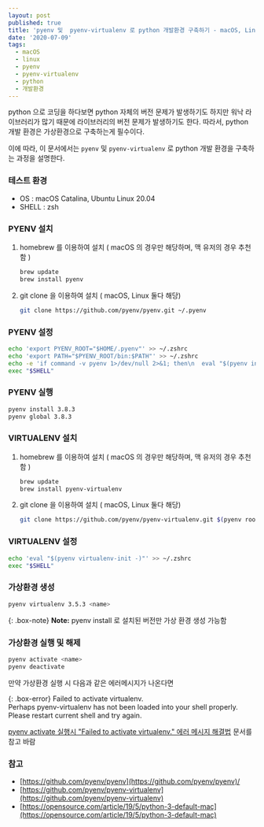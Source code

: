 ```yaml
---
layout: post
published: true
title: 'pyenv 및  pyenv-virtualenv 로 python 개발환경 구축하기 - macOS, Linux'
date: '2020-07-09'
tags:
  - macOS
  - linux
  - pyenv
  - pyenv-virtualenv
  - python
  - 개발환경
---
```


python 으로 코딩을 하다보면 python 자체의 버전 문제가 발생하기도 하지만 워낙 라이브러리가 많기 때문에 라이브러리의 버전 문제가 발생하기도 한다. 따라서, python 개발 환경은 가상환경으로 구축하는게 필수이다.   

이에 따라, 이 문서에서는 `pyenv` 및 `pyenv-virtualenv` 로 python 개발 환경을 구축하는 과정을 설명한다.

### 테스트 환경

- OS : macOS Catalina, Ubuntu Linux 20.04
- SHELL : zsh

### PYENV 설치

1. homebrew 를 이용하여 설치 ( macOS 의 경우만 해당하며, 맥 유저의 경우 추천함 )

    ```bash
    brew update
    brew install pyenv
    ```

2. git clone 을 이용하여 설치 ( macOS, Linux 둘다 해당)

    ```bash
    git clone https://github.com/pyenv/pyenv.git ~/.pyenv
    ```

### PYENV 설정

```bash
echo 'export PYENV_ROOT="$HOME/.pyenv"' >> ~/.zshrc
echo 'export PATH="$PYENV_ROOT/bin:$PATH"' >> ~/.zshrc
echo -e 'if command -v pyenv 1>/dev/null 2>&1; then\n  eval "$(pyenv init -)"\nfi' >> ~/.zshrc
exec "$SHELL"
```

### PYENV 실행

```bash
pyenv install 3.8.3
pyenv global 3.8.3
```

### VIRTUALENV 설치

1. homebrew 를 이용하여 설치 ( macOS 의 경우만 해당하며, 맥 유저의 경우 추천함 )

    ```bash
    brew update
    brew install pyenv-virtualenv
    ```

2. git clone 을 이용하여 설치 ( macOS, Linux 둘다 해당)

    ```bash
    git clone https://github.com/pyenv/pyenv-virtualenv.git $(pyenv root)/plugins/pyenv-virtualenv
    ```

### VIRTUALENV 설정

```bash
echo 'eval "$(pyenv virtualenv-init -)"' >> ~/.zshrc
exec "$SHELL"
```

### 가상환경 생성

```bash
pyenv virtualenv 3.5.3 <name>
```

{: .box-note}
**Note:** pyenv install 로 설치된 버전만 가상 환경 생성 가능함

### 가상환경 실행 및 해제

```bash
pyenv activate <name>
pyenv deactivate
```
만약 가상환경 실행 시 다음과 같은 에러메시지가 나온다면

{: .box-error}
Failed to activate virtualenv.  
Perhaps pyenv-virtualenv has not been loaded into your shell properly.  
Please restart current shell and try again.

[pyenv activate 실행시 "Failed to activate virtualenv." 에러 메시지 해결법](../2020-07-10-solve-pyenv-activate-error-korean/) 문서를 참고 바람
  

### 참고

- [https://github.com/pyenv/pyenv](https://github.com/pyenv/pyenv)/
- [https://github.com/pyenv/pyenv-virtualenv](https://github.com/pyenv/pyenv-virtualenv)
- [https://opensource.com/article/19/5/python-3-default-mac](https://opensource.com/article/19/5/python-3-default-mac)
